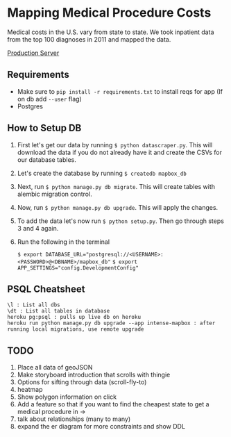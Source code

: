 # Mapping Medical Procedure Costs

Medical costs in the U.S. vary from state to state. We took inpatient data from the top 100 diagnoses in 2011 and mapped the data.

[Production Server](http://intense-mapbox.herokuapp.com)


## Requirements

* Make sure to `pip install -r requirements.txt` to install reqs for app (If on db add `--user` flag)
* Postgres


## How to Setup DB

1. First let's get our data by running `$ python datascraper.py`. This will download the data if you do not 
already have it and create the CSVs for our database tables. 

2. Let's create the database by running `$ createdb mapbox_db` 

3. Next, run `$ python manage.py db migrate`. This will create tables with alembic migration control.

4. Now, run `$ python manage.py db upgrade`. This will apply the changes.

5. To add the data let's now run `$ python setup.py`. Then go through steps 3 and 4 again.

6. Run the following in the terminal
	
	`$ export DATABASE_URL="postgresql://<USERNAME>:<PASSWORD>@<DBNAME>/mapbox_db"`
	`$ export APP_SETTINGS="config.DevelopmentConfig"`

## PSQL Cheatsheet

```
\l : List all dbs
\dt : List all tables in database
heroku pg:psql : pulls up live db on heroku
heroku run python manage.py db upgrade --app intense-mapbox : after running local migrations, use remote upgrade

```

## TODO
1) Place all data of geoJSON
2) Make storyboard introduction that scrolls with thingie
3) Options for sifting through data (scroll-fly-to)
4) heatmap
5) Show polygon information on click
6) Add a feature so that if you want to find the cheapest state to get a medical procedure in ->
7) talk about relationships (many to many)
8) expand the er diagram for more constraints and show DDL
